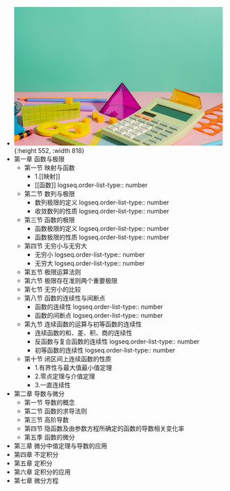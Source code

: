 - ![math.png](../assets/math_1708953661861_0.png){:height 552, :width 818}
- 第一章 函数与极限
	- 第一节 映射与函数
		- 1.[[映射]]
		- [[函数]]
		  logseq.order-list-type:: number
	- 第二节 数列与极限
		- 数列极限的定义
		  logseq.order-list-type:: number
		- 收敛数列的性质
		  logseq.order-list-type:: number
	- 第三节 函数的极限
		- 函数极限的定义
		  logseq.order-list-type:: number
		- 函数极限的性质
		  logseq.order-list-type:: number
	- 第四节 无穷小与无穷大
		- 无穷小
		  logseq.order-list-type:: number
		- 无穷大
		  logseq.order-list-type:: number
	- 第五节 极限运算法则
	- 第六节 极限存在准则两个重要极限
	- 第七节 无穷小的比较
	- 第八节 函数的连续性与间断点
		- 函数的连续性
		  logseq.order-list-type:: number
		- 函数的间断点
		  logseq.order-list-type:: number
	- 第九节 连续函数的运算与初等函数的连续性
		- 连续函数的和、差、积、商的连续性
		- 反函数与复合函数的连续性
		  logseq.order-list-type:: number
		- 初等函数的连续性
		  logseq.order-list-type:: number
	- 第十节 闭区间上连续函数的性质
		- 1.有界性与最大值最小值定理
		- 2.零点定理与介值定理
		- 3.一直连续性
- 第二章 导数与微分
	- 第一节 导数的概念
	- 第二节 函数的求导法则
	- 第三节 高阶导数
	- 第四节 隐函数及由参数方程所确定的函数的导数相关变化率
	- 第五季 函数的微分
- 第三章 微分中值定理与导数的应用
- 第四章 不定积分
- 第五章 定积分
- 第六章 定积分的应用
- 第七章 微分方程